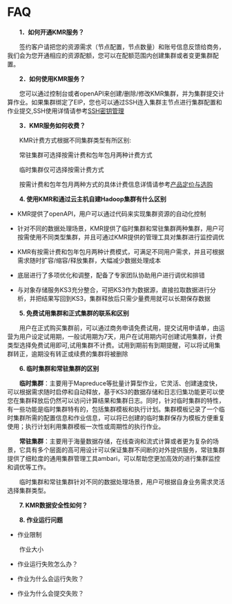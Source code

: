 # FAQ

　　**1．如何开通KMR服务？**
  
　　签约客户请把您的资源需求（节点配置，节点数量）和账号信息反馈给商务，我们会为您开通相应的资源配额，您可以在配额范围内创建集群或者变更集群配置。
  
　　**2．如何使用KMR服务？**
  
　　您可以通过控制台或者openAPI来创建/删除/修改KMR集群，并为集群提交计算作业。如果集群绑定了EIP，您也可以通过SSH连入集群主节点进行集群配置和作业提交,SSH使用详情请参考[SSH密钥管理](mi_yao_guan_li_zhi_nan.md)
  
　　**3．KMR服务如何收费？**
  
　　KMR计费方式根据不同集群类型有所区别:
  
　　常驻集群可选择按需计费和包年包月两种计费方式
  
　　临时集群仅可选择按需计费方式
  
　　按需计费和包年包月两种方式的具体计费信息详情请参考[产品定价与选购](chan_pin_ding_jia_yu_xuan_gou.md)
 
  
  
　　**4. 使用KMR和通过云主机自建Hadoop集群有什么区别**
  
* KMR提供了openAPI，用户可以通过代码来实现集群资源的自动化控制

* 针对不同的数据处理场景，KMR提供了临时集群和常驻集群两种集群，用户可按需使用不同类型集群，并且可通过KMR提供的管理工具对集群进行监控调优

* KMR有按需计费和包年包月两种计费模式，可满足不同用户需求，并且可根据需求随时扩容/缩容/释放集群，大幅减少数据处理成本

* 底层进行了多项优化和调整，配备了专家团队协助用户进行调优和排错

* 与对象存储服务KS3充分整合，可把KS3作为数据源，直接拉取数据进行分析，并把结果写回到KS3，集群释放后只需少量费用就可以长期保存数据

　　**5. 免费试用集群和正式集群的联系和区别**
  
　　用户在正式购买集群前，可以通过商务申请免费试用，提交试用申请单，由运营为用户设定试用期，一般试用期为7天，用户在试用期内可创建试用集群，计费类型选择免费试用即可,试用集群不计费。试用到期前有到期提醒，可以将试用集群转正，逾期没有转正或续费的集群将被删除
  
　　**6. 临时集群和常驻集群的区别**
  
　　**临时集群**：主要用于Mapreduce等批量计算型作业，它灵活、创建速度快，可以根据需求随时启停和自动释放，基于KS3的数据存储和日志归集功能更可以使您在集群释放后仍然可以访问计算结果和集群日志。同时，针对临时集群的特性，有一些功能是临时集群特有的，包括集群模板和执行计划。集群模板记录了一个临时集群所需的配置信息和作业信息，可以将已创建的临时集群保存为模板方便重复使用；执行计划利用集群模板一次性或周期性的执行作业。
  
　　**常驻集群**：主要用于海量数据存储，在线查询和流式计算或者更为复杂的场景，它具有多个层面的高可用设计可以保证集群不间断的对外提供服务，常驻集群提供了细粒度的通用集群管理工具ambari，可以帮助您更加高效的进行集群监控和调优等工作。
  
　　临时集群和常驻集群针对不同的数据处理场景，用户可根据自身业务需求灵活选择集群类型。
  
　　**7. KMR数据安全性如何？**
  
  
  
　　**8. 作业运行问题**
  
* 作业限制

　　作业大小



  
* 作业运行失败怎么办？
    
* 作业为什么会运行失败？
     
* 作业为什么会提交失败？
  
  
  
  
  
  